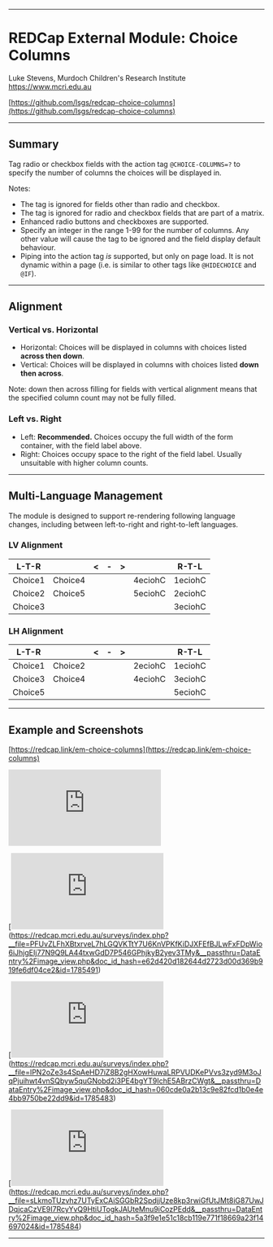 ********************************************************************************
# REDCap External Module: Choice Columns

Luke Stevens, Murdoch Children's Research Institute https://www.mcri.edu.au

[https://github.com/lsgs/redcap-choice-columns](https://github.com/lsgs/redcap-choice-columns)
********************************************************************************
## Summary

Tag radio or checkbox fields with the action tag `@CHOICE-COLUMNS=?` to specify the number of columns the choices will be displayed in.

Notes:
* The tag is ignored for fields other than radio and checkbox.
* The tag is ignored for radio and checkbox fields that are part of a matrix.
* Enhanced radio buttons and checkboxes are supported.
* Specify an integer in the range 1-99 for the number of columns. Any other value will cause the tag to be ignored and the field display default behaviour.
* Piping into the action tag *is* supported, but only on page load. It is not dynamic within a page (i.e. is similar to other tags like `@HIDECHOICE` and `@IF`).

********************************************************************************
## Alignment
### Vertical vs. Horizontal
* Horizontal: Choices will be displayed in columns with choices listed **across then down**.
* Vertical: Choices will be displayed in columns with choices listed **down then across**.

Note: down then across filling for fields with vertical alignment means that the specified column count may not be fully filled.

### Left vs. Right
* Left: **Recommended.** Choices occupy the full width of the form container, with the field label above. 
* Right: Choices occupy space to the right of the field label. Usually unsuitable with higher column counts.

********************************************************************************
## Multi-Language Management
The module is designed to support re-rendering following language changes, including between left-to-right and right-to-left languages.

### LV Alignment
| L-T-R   |         |<|-|>|         |    R-T-L|
|---------|---------|-|-|-|---------|---------|
| Choice1 | Choice4 | | | | 4eciohC | 1eciohC |
| Choice2 | Choice5 | | | | 5eciohC | 2eciohC |
| Choice3 |         | | | |         | 3eciohC |

### LH Alignment
| L-T-R   |         |<|-|>|         |    R-T-L|
|---------|---------|-|-|-|---------|---------|
| Choice1 | Choice2 | | | | 2eciohC | 1eciohC |
| Choice3 | Choice4 | | | | 4eciohC | 3eciohC |
| Choice5 |         | | | |         | 5eciohC |

********************************************************************************
## Example and Screenshots
[https://redcap.link/em-choice-columns](https://redcap.link/em-choice-columns)

[![example0](https://redcap.mcri.edu.au/surveys/index.php?__file=UML4tP3DFSNiJMVVZtvTs4tLgwWShdUXCpf6cQg9TXmamoKruUcULNrDgWtAd3rLwbyak6yTP9XuE7UsgXwIpWje329F6524Jox4&__passthru=DataEntry%2Fimage_view.php&doc_id_hash=4307d542e5880069740a87abb8590ad22444b062&id=1785490)](https://redcap.mcri.edu.au/surveys/index.php?__file=UML4tP3DFSNiJMVVZtvTs4tLgwWShdUXCpf6cQg9TXmamoKruUcULNrDgWtAd3rLwbyak6yTP9XuE7UsgXwIpWje329F6524Jox4&__passthru=DataEntry%2Fimage_view.php&doc_id_hash=4307d542e5880069740a87abb8590ad22444b062&id=1785490)

[![example1](https://redcap.mcri.edu.au/surveys/index.php?__file=PFUvZLFhXBtxrveL7hLGQVKTtY7U6KnVPKfKiDJXFEfBJLwFxFDpWio6iJhjgEIj77N9Q9LA44txwGdD7P546GPhjkyB2yev3TMy&__passthru=DataEntry%2Fimage_view.php&doc_id_hash=e62d420d182644d2723d00d369b919fe6df04ce2&id=1785491)(https://redcap.mcri.edu.au/surveys/index.php?__file=PFUvZLFhXBtxrveL7hLGQVKTtY7U6KnVPKfKiDJXFEfBJLwFxFDpWio6iJhjgEIj77N9Q9LA44txwGdD7P546GPhjkyB2yev3TMy&__passthru=DataEntry%2Fimage_view.php&doc_id_hash=e62d420d182644d2723d00d369b919fe6df04ce2&id=1785491)

[![example2](https://redcap.mcri.edu.au/surveys/index.php?__file=IPN2oZe3s4SpAeHD7iZ8B2gHXowHuwaLRPVUDKePVvs3zyd9M3oJqPjuihwt4vnSQbyw5quGNobd2i3PE4bgYT9IchE5ABrzCWgt&__passthru=DataEntry%2Fimage_view.php&doc_id_hash=060cde0a2b13c9e82fcd1b0e4e4bb9750be22dd9&id=1785483)(https://redcap.mcri.edu.au/surveys/index.php?__file=IPN2oZe3s4SpAeHD7iZ8B2gHXowHuwaLRPVUDKePVvs3zyd9M3oJqPjuihwt4vnSQbyw5quGNobd2i3PE4bgYT9IchE5ABrzCWgt&__passthru=DataEntry%2Fimage_view.php&doc_id_hash=060cde0a2b13c9e82fcd1b0e4e4bb9750be22dd9&id=1785483)

[![example3](https://redcap.mcri.edu.au/surveys/index.php?__file=sLkmoTUzvhz7UTyExCAiSGGbR2SpdjjUze8kp3rwiGfUtJMt8iG87UwJDqjcaCzVE9I7RcyYvQ9HtiUTogkJAUteMnu9iCozPEdd&__passthru=DataEntry%2Fimage_view.php&doc_id_hash=5a3f9e1e51c18cb119e771f18669a23f14697024&id=1785484)(https://redcap.mcri.edu.au/surveys/index.php?__file=sLkmoTUzvhz7UTyExCAiSGGbR2SpdjjUze8kp3rwiGfUtJMt8iG87UwJDqjcaCzVE9I7RcyYvQ9HtiUTogkJAUteMnu9iCozPEdd&__passthru=DataEntry%2Fimage_view.php&doc_id_hash=5a3f9e1e51c18cb119e771f18669a23f14697024&id=1785484)

********************************************************************************